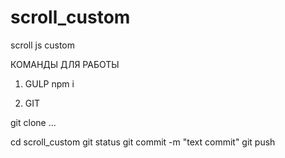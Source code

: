 # scroll_custom
scroll js custom

КОМАНДЫ ДЛЯ РАБОТЫ

1) GULP
npm i

2) GIT
<p>git clone ...</p>
cd scroll_custom
git status
git commit -m "text commit" 
git push
